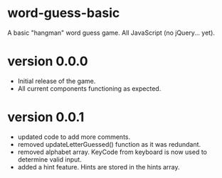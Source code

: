 # word-guess-basic
A basic "hangman" word guess game.  All JavaScript (no jQuery... yet).

# version 0.0.0
- Initial release of the game. 
- All current components functioning as expected.

# version 0.0.1
- updated code to add more comments.
- removed updateLetterGuessed() function as it was redundant.
- removed alphabet array. KeyCode from keyboard is now used to determine valid input.
- added a hint feature.  Hints are stored in the hints array.
